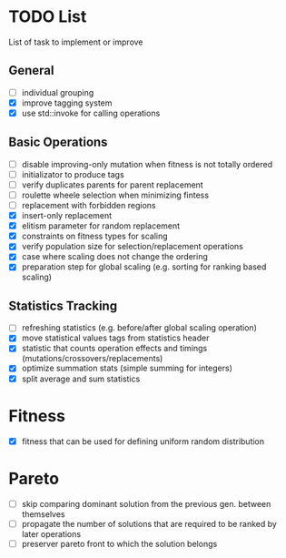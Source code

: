 # TODO List

List of task to implement or improve

## General
 - [ ] individual grouping
 - [x] improve tagging system
 - [x] use std::invoke for calling operations

## Basic Operations
 - [ ] disable improving-only mutation when fitness is not totally ordered
 - [ ] initializator to produce tags
 - [ ] verify duplicates parents for parent replacement
 - [ ] roulette wheele selection when minimizing fintess
 - [ ] replacement with forbidden regions
 - [x] insert-only replacement
 - [x] elitism parameter for random replacement
 - [x] constraints on fitness types for scaling
 - [x] verify population size for selection/replacement operations
 - [x] case where scaling does not change the ordering
 - [x] preparation step for global scaling (e.g. sorting for ranking based scaling)

## Statistics Tracking
 - [ ] refreshing statistics (e.g. before/after global scaling operation)
 - [x] move statistical values tags from statistics header
 - [x] statistic that counts operation effects and timings (mutations/crossovers/replacements)
 - [x] optimize summation stats (simple summing for integers)
 - [x] split average and sum statistics

# Fitness
 - [x] fitness that can be used for defining uniform random distribution

# Pareto
 - [ ] skip comparing dominant solution from the previous gen. between themselves
 - [ ] propagate the number of solutions that are required to be ranked by later operations
 - [ ] preserver pareto front to which the solution belongs
